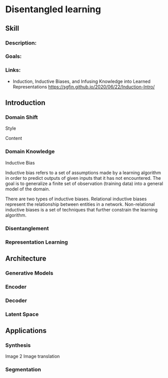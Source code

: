 # Disentangled learning

## Skill

### Description:

### Goals:

### Links:
* Induction, Inductive Biases, and Infusing Knowledge into Learned Representations https://sgfin.github.io/2020/06/22/Induction-Intro/


## Introduction

### Domain Shift

Style

Content



### Domain Knowledge

Inductive Bias

Inductive bias refers to a set of assumptions made by a learning algorithm in order to predict outputs of given inputs that it has not encountered. The goal is to generalize a finite set of observation (training data) into a general model of the domain. 

There are two types of inductive biases. Relational inductive biases represent the relationship between entities in a network. Non-relational inductive biases is a set of techniques that further constrain the learning algorithm.



<!-- We can categorize inductive biases into two different groups called relational and non-relational. The former represents the relationship between entities in the network, while the latter is a set of techniques that further constrain the learning algorithm. -->


<!-- Without a bias of that kind, induction would not be possible, since the observations can normally be generalized in many ways. Treating all these possibilities in equally, i.e., without any bias in the sense of a preference for specific types of generalization (reflecting background knowledge about the target function to be learned), predictions for new situations could not be made. -->




### Disentanglement


### Representation Learning




## Architecture

### Generative Models

### Encoder

### Decoder

### Latent Space


## Applications

### Synthesis

Image 2 Image translation   

### Segmentation

